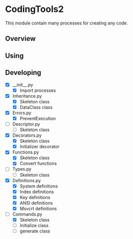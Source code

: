 # CodingTools2
This module contain many processes for creating any code.

## Overview

## Using

## Developing
- [x] \_\_init__.py
  - [x] Import processes
- [x] Inheritance.py
  - [x] Skeleton class
  - [x] DataClass class
- [x] Errors.py
  - [x] PreventExecution
- [ ] Descriptor.py
  - [ ] Skeleton class
- [x] Decorators.py
  - [x] Skeleton class
  - [x] Initializer decorator
- [x] Functions.py
  - [x] Skeleton class
  - [x] Convert functions
- [ ] Types.py
  - [ ] Skeleton class
- [x] Definitions.py
  - [x] System definitions
  - [x] Index definitions
  - [x] Key definitions
  - [x] ANSI definitions
  - [x] Msvcrt definitions
- [ ] Commands.py
  - [x] Skeleton class
  - [ ] Initialize class
  - [ ] generate class
